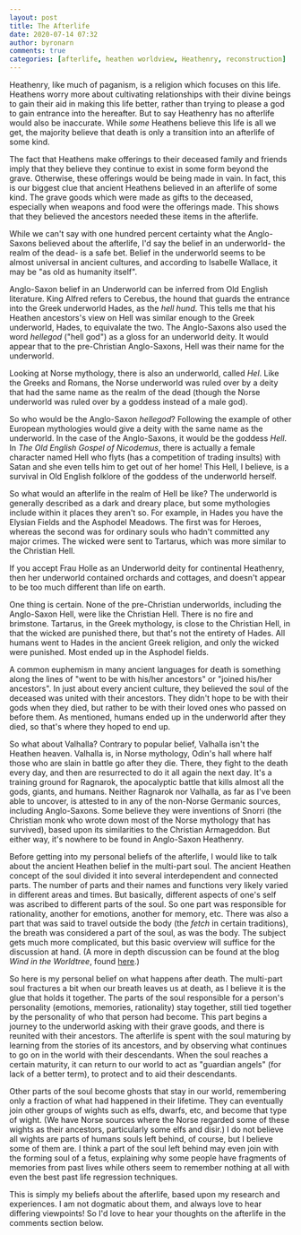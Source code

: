 ```yaml
---
layout: post
title: The Afterlife
date: 2020-07-14 07:32
author: byronarn
comments: true
categories: [afterlife, heathen worldview, Heathenry, reconstruction]
---
```

Heathenry, like much of paganism, is a religion which focuses on this life. Heathens worry more about cultivating relationships with their divine beings to gain their aid in making this life better, rather than trying to please a god to gain entrance into the hereafter. But to say Heathenry has no afterlife would also be inaccurate. While <em>some</em> Heathens believe this life is all we get, the majority believe that death is only a transition into an afterlife of some kind.

The fact that Heathens make offerings to their deceased family and friends imply that they believe they continue to exist in some form beyond the grave. Otherwise, these offerings would be being made in vain. In fact, this is our biggest clue that ancient Heathens believed in an afterlife of some kind. The grave goods which were made as gifts to the deceased, especially when weapons and food were the offerings made. This shows that they believed the ancestors needed these items in the afterlife.

While we can't say with one hundred percent certainty what the Anglo-Saxons believed about the afterlife, I'd say the belief in an underworld- the realm of the dead- is a safe bet. Belief in the underworld seems to be almost universal in ancient cultures, and according to Isabelle Wallace, it may be "as old as humanity itself".

Anglo-Saxon belief in an Underworld can be inferred from Old English literature. King Alfred refers to Cerebus, the hound that guards the entrance into the Greek underworld Hades, as the <em>hell hund</em>. This tells me that his Heathen ancestors's view on Hell was similar enough to the Greek underworld, Hades, to equivalate the two. The Anglo-Saxons also used the word <em>hellegod</em> ("hell god") as a gloss for an underworld deity. It would appear that to the pre-Christian Anglo-Saxons, Hell was their name for the underworld.

Looking at Norse mythology, there is also an underworld, called <em>Hel</em>. Like the Greeks and Romans, the Norse underworld was ruled over by a deity that had the same name as the realm of the dead (though the Norse underworld was ruled over by a goddess instead of a male god).

So who would be the Anglo-Saxon <em>hellegod</em>? Following the example of other European mythologies would give a deity with the same name as the underworld. In the case of the Anglo-Saxons, it would be the goddess <em>Hell</em>. In <em>The Old English Gospel of Nicodemus</em>, there is actually a female character named Hell who flyts (has a competition of trading insults) with Satan and she even tells him to get out of her home! This Hell, I believe, is a survival in Old English folklore of the goddess of the underworld herself.

So what would an afterlife in the realm of Hell be like? The underworld is generally described as a dark and dreary place, but some mythologies include within it places they aren't so. For example, in Hades you have the Elysian Fields and the Asphodel Meadows. The first was for Heroes, whereas the second was for ordinary souls who hadn't committed any major crimes. The wicked were sent to Tartarus, which was more similar to the Christian Hell.

If you accept Frau Holle as an Underworld deity for continental Heathenry, then her underworld contained orchards and cottages, and doesn't appear to be too much different than life on earth.

One thing is certain. None of the pre-Christian underworlds, including the Anglo-Saxon Hell, were like the Christian Hell. There is no fire and brimstone. Tartarus, in the Greek mythology, is close to the Christian Hell, in that the wicked are punished there, but that's not the entirety of Hades. All humans went to Hades in the ancient Greek religion, and only the wicked were punished. Most ended up in the Asphodel fields.

A common euphemism in many ancient languages for death is something along the lines of "went to be with his/her ancestors" or "joined his/her ancestors". In just about every ancient culture, they believed the soul of the deceased was united with their ancestors. They didn't hope to be with their gods when they died, but rather to be with their loved ones who passed on before them. As mentioned, humans ended up in the underworld after they died, so that's where they hoped to end up.

So what about Valhalla? Contrary to popular belief, Valhalla isn't the Heathen heaven. Valhalla is, in Norse mythology, Odin's hall where half those who are slain in battle go after they die. There, they fight to the death every day, and then are resurrected to do it all again the next day. It's a training ground for Ragnarok, the apocalyptic battle that kills almost all the gods, giants, and humans. Neither Ragnarok nor Valhalla, as far as I've been able to uncover, is attested to in any of the non-Norse Germanic sources, including Anglo-Saxons. Some believe they were inventions of Snorri (the Christian monk who wrote down most of the Norse mythology that has survived), based upon its similarities to the Christian Armageddon. But either way, it's nowhere to be found in Anglo-Saxon Heathenry.

Before getting into my personal beliefs of the afterlife, I would like to talk about the ancient Heathen belief in the multi-part soul. The ancient Heathen concept of the soul divided it into several interdependent and connected parts. The number of parts and their names and functions very likely varied in different areas and times. But basically, different aspects of one's self was ascribed to different parts of the soul. So one part was responsible for rationality, another for emotions, another for memory, etc. There was also a part that was said to travel outside the body (the<em> fetch</em> in certain traditions), the breath was considered a part of the soul, as was the body. The subject gets much more complicated, but this basic overview will suffice for the discussion at hand. (A more in depth discussion can be found at the blog <em>Wind in the Worldtree</em>, found <a href="https://windintheworldtree.wordpress.com/2018/01/24/the-multi-part-soul/">here</a>.)

So here is my personal belief on what happens after death. The multi-part soul fractures a bit when our breath leaves us at death, as I believe it is the glue that holds it together. The parts of the soul responsible for a person's personality (emotions, memories, rationality) stay together, still tied together by the personality of who that person had become. This part begins a journey to the underworld asking with their grave goods, and there is reunited with their ancestors. The afterlife is spent with the soul maturing by learning from the stories of its ancestors, and by observing what continues to go on in the world with their descendants. When the soul reaches a certain maturity, it can return to our world to act as "guardian angels" (for lack of a better term), to protect and to aid their descendants.

Other parts of the soul become ghosts that stay in our world, remembering only a fraction of what had happened in their lifetime. They can eventually join other groups of wights such as elfs, dwarfs, etc, and become that type of wight. (We have Norse sources where the Norse regarded some of these wights as their ancestors, particularly some elfs and disir.) I do not believe all wights are parts of humans souls left behind, of course, but I believe some of them are. I think a part of the soul left behind may even join with the forming soul of a fetus, explaining why some people have fragments of memories from past lives while others seem to remember nothing at all with even the best past life regression techniques.

This is simply my beliefs about the afterlife, based upon my research and experiences. I am not dogmatic about them, and always love to hear differing viewpoints! So I'd love to hear your thoughts on the afterlife in the comments section below.

